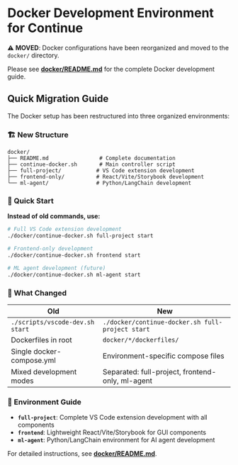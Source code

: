 # Docker Development Environment for Continue

⚠️ **MOVED**: Docker configurations have been reorganized and moved to the `docker/` directory.

Please see [**docker/README.md**](./docker/README.md) for the complete Docker development guide.

## Quick Migration Guide

The Docker setup has been restructured into three organized environments:

### 🏗️ New Structure

```
docker/
├── README.md                # Complete documentation  
├── continue-docker.sh       # Main controller script
├── full-project/           # VS Code extension development
├── frontend-only/          # React/Vite/Storybook development  
└── ml-agent/               # Python/LangChain development
```

### 🚀 Quick Start

**Instead of old commands, use:**

```bash
# Full VS Code extension development
./docker/continue-docker.sh full-project start

# Frontend-only development  
./docker/continue-docker.sh frontend start

# ML agent development (future)
./docker/continue-docker.sh ml-agent start
```

### 📖 What Changed

| **Old** | **New** |
|---------|---------|
| `./scripts/vscode-dev.sh start` | `./docker/continue-docker.sh full-project start` |
| Dockerfiles in root | `docker/*/dockerfiles/` |
| Single docker-compose.yml | Environment-specific compose files |
| Mixed development modes | Separated: full-project, frontend-only, ml-agent |

### 🎯 Environment Guide

- **`full-project`**: Complete VS Code extension development with all components
- **`frontend`**: Lightweight React/Vite/Storybook for GUI components
- **`ml-agent`**: Python/LangChain environment for AI agent development

For detailed instructions, see [**docker/README.md**](./docker/README.md). 